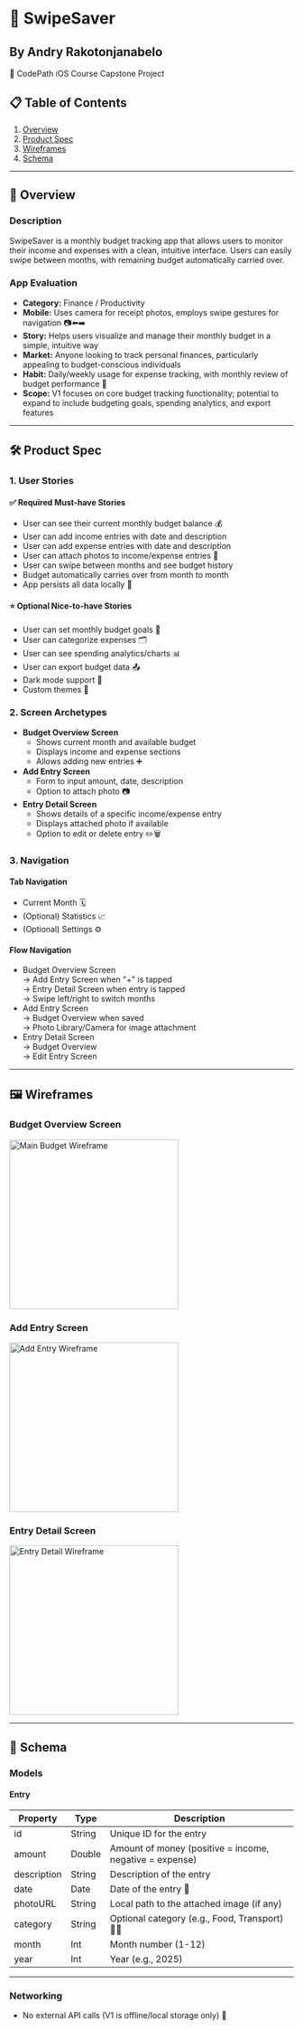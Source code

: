# 💸 SwipeSaver

## By Andry Rakotonjanabelo  
📱 CodePath iOS Course Capstone Project

## 📋 Table of Contents
1. [Overview](#overview)
2. [Product Spec](#product-spec)
3. [Wireframes](#wireframes)
4. [Schema](#schema)

---

## 🧭 Overview

### Description
SwipeSaver is a monthly budget tracking app that allows users to monitor their income and expenses with a clean, intuitive interface. Users can easily swipe between months, with remaining budget automatically carried over.

### App Evaluation
- **Category:** Finance / Productivity
- **Mobile:** Uses camera for receipt photos, employs swipe gestures for navigation 📷⬅️➡️
- **Story:** Helps users visualize and manage their monthly budget in a simple, intuitive way
- **Market:** Anyone looking to track personal finances, particularly appealing to budget-conscious individuals
- **Habit:** Daily/weekly usage for expense tracking, with monthly review of budget performance 📅
- **Scope:** V1 focuses on core budget tracking functionality; potential to expand to include budgeting goals, spending analytics, and export features

---

## 🛠 Product Spec

### 1. User Stories

#### ✅ Required Must-have Stories
- User can see their current monthly budget balance 💰
- User can add income entries with date and description
- User can add expense entries with date and description
- User can attach photos to income/expense entries 📎
- User can swipe between months and see budget history
- Budget automatically carries over from month to month
- App persists all data locally 💾

#### ⭐ Optional Nice-to-have Stories
- User can set monthly budget goals 🎯
- User can categorize expenses 🗂
- User can see spending analytics/charts 📊
- User can export budget data 📤
- Dark mode support 🌙
- Custom themes 🎨

### 2. Screen Archetypes
- **Budget Overview Screen**
  - Shows current month and available budget
  - Displays income and expense sections
  - Allows adding new entries ➕
- **Add Entry Screen**
  - Form to input amount, date, description
  - Option to attach photo 📷
- **Entry Detail Screen**
  - Shows details of a specific income/expense entry
  - Displays attached photo if available
  - Option to edit or delete entry ✏️🗑

### 3. Navigation

#### Tab Navigation
- Current Month 🗓
- (Optional) Statistics 📈
- (Optional) Settings ⚙️

#### Flow Navigation
- Budget Overview Screen  
  → Add Entry Screen when "+" is tapped  
  → Entry Detail Screen when entry is tapped  
  → Swipe left/right to switch months  
- Add Entry Screen  
  → Budget Overview when saved  
  → Photo Library/Camera for image attachment  
- Entry Detail Screen  
  → Budget Overview  
  → Edit Entry Screen

---

## 🖼 Wireframes

### Budget Overview Screen  
<img src="./SwipeSaver%20Main%20Budget%20WF.png" alt="Main Budget Wireframe" width="300"/>

### Add Entry Screen  
<img src="./SwipeSaver%20Add%20Entry%20WF.png" alt="Add Entry Wireframe" width="300"/>

### Entry Detail Screen  
<img src="./SwipeSaver%20Entry%20Detail%20WF.png" alt="Entry Detail Wireframe" width="300"/>

---

## 🧱 Schema

### Models

#### Entry
| Property    | Type    | Description                                      |
|-------------|---------|--------------------------------------------------|
| id          | String  | Unique ID for the entry                          |
| amount      | Double  | Amount of money (positive = income, negative = expense) |
| description | String  | Description of the entry                         |
| date        | Date    | Date of the entry 📆                             |
| photoURL    | String  | Local path to the attached image (if any)        |
| category    | String  | Optional category (e.g., Food, Transport) 🍕🚗     |
| month       | Int     | Month number (1-12)                              |
| year        | Int     | Year (e.g., 2025)                                |

---

### Networking
- No external API calls (V1 is offline/local storage only) 📴

